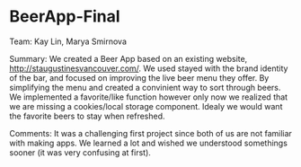 # BeerApp-Final

Team: Kay Lin, Marya Smirnova

Summary: We created a Beer App based on an existing website, http://staugustinesvancouver.com/.
We used stayed with the brand identity of the bar, and focused on improving the live beer menu they offer.
By simplifying the menu and created a convinient way to sort through beers.
We implemented a favorite/like function however only now we realized that we are missing 
a cookies/local storage component. Idealy we would want the favorite beers to stay when refreshed.

Comments: It was a challenging first project since both of us are not familiar with making apps. We learned a lot
and wished we understood somethings sooner (it was very confusing at first).

